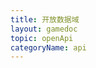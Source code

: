 ```yaml
---
title: 开放数据域
layout: gamedoc
topic: openApi
categoryName: api
---
```


<!-- md game/api/openApi/_openDataContext/getOpenDataContext.md -->
<!-- md game/api/openApi/_openDataContext/onMessage.md -->
<!-- md game/api/openApi/_openDataContext/openDataContext.md -->
<!-- md game/api/openApi/_openDataContext/postMessage.md -->
